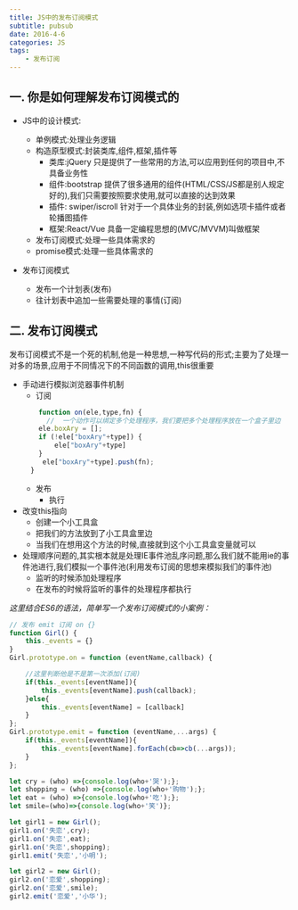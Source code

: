 ```yaml
---
title: JS中的发布订阅模式
subtitle: pubsub
date: 2016-4-6
categories: JS
tags:
    - 发布订阅
---
```

## 一. 你是如何理解发布订阅模式的
+ JS中的设计模式:
    + 单例模式:处理业务逻辑   
    + 构造原型模式:封装类库,组件,框架,插件等
        - 类库:jQuery
            只是提供了一些常用的方法,可以应用到任何的项目中,不具备业务性
        - 组件:bootstrap
            提供了很多通用的组件(HTML/CSS/JS都是别人规定好的),我们只需要按照要求使用,就可以直接的达到效果
        - 插件: swiper/iscroll
            针对于一个具体业务的封装,例如选项卡插件或者轮播图插件
        - 框架:React/Vue
            具备一定编程思想的(MVC/MVVM)叫做框架
    + 发布订阅模式:处理一些具体需求的
    + promise模式:处理一些具体需求的
    
+ 发布订阅模式
    + 发布一个计划表(发布)
    + 往计划表中追加一些需要处理的事情(订阅)
## 二. 发布订阅模式
发布订阅模式不是一个死的机制,他是一种思想,一种写代码的形式;主要为了处理一对多的场景,应用于不同情况下的不同函数的调用,this很重要
+ 手动进行模拟浏览器事件机制
    + 订阅
    ```javascript
        function on(ele,type,fn) {
          //  一个动作可以绑定多个处理程序，我们要把多个处理程序放在一个盒子里边
        ele.boxAry = [];
        if (!ele["boxAry"+type]) {
            ele["boxAry"+type]
        }
         ele["boxAry"+type].push(fn);
      }
    ```
    + 发布
        + 执行
+ 改变this指向
    + 创建一个小工具盒
    + 把我们的方法放到了小工具盒里边
    + 当我们在想用这个方法的时候,直接就到这个小工具盒变量就可以
+ 处理顺序问题的,其实根本就是处理IE事件池乱序问题,那么我们就不能用ie的事件池进行,我们模拟一个事件池(利用发布订阅的思想来模拟我们的事件池)
    + 监听的时候添加处理程序
    + 在发布的时候将监听的事件的处理程序都执行    
    
<i>这里结合ES6的语法，简单写一个发布订阅模式的小案例：</i>
```javascript
// 发布 emit 订阅 on {}
function Girl() {
    this._events = {}
}
Girl.prototype.on = function (eventName,callback) {

    //这里判断他是不是第一次添加(订阅)
    if(this._events[eventName]){ 
        this._events[eventName].push(callback); 
    }else{
        this._events[eventName] = [callback]
    }
};
Girl.prototype.emit = function (eventName,...args) { 
    if(this._events[eventName]){
        this._events[eventName].forEach(cb=>cb(...args));
    }
};

let cry = (who) =>{console.log(who+'哭');};
let shopping = (who) =>{console.log(who+'购物');};
let eat = (who) =>{console.log(who+'吃');};
let smile=(who)=>{console.log(who+'笑')};

let girl1 = new Girl();
girl1.on('失恋',cry); 
girl1.on('失恋',eat);
girl1.on('失恋',shopping);
girl1.emit('失恋','小明');  

let girl2 = new Girl();
girl2.on('恋爱',shopping);
girl2.on('恋爱',smile);
girl2.emit('恋爱','小华');
```
    





